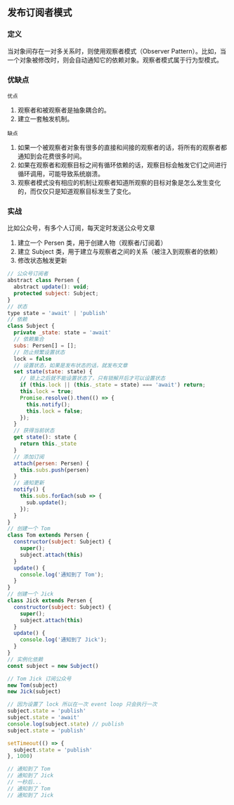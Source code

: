 ## 发布订阅者模式

### 定义

当对象间存在一对多关系时，则使用观察者模式（Observer Pattern）。比如，当一个对象被修改时，则会自动通知它的依赖对象。观察者模式属于行为型模式。

### 优缺点

`优点` 

1. 观察者和被观察者是抽象耦合的。 
2. 建立一套触发机制。

`缺点` 

1. 如果一个被观察者对象有很多的直接和间接的观察者的话，将所有的观察者都通知到会花费很多时间。 
2. 如果在观察者和观察目标之间有循环依赖的话，观察目标会触发它们之间进行循环调用，可能导致系统崩溃。 
3. 观察者模式没有相应的机制让观察者知道所观察的目标对象是怎么发生变化的，而仅仅只是知道观察目标发生了变化。

### 实战

比如公众号，有多个人订阅，每天定时发送公众号文章

1. 建立一个 Persen 类，用于创建人物（观察者/订阅着）
2. 建立 Subject 类，用于建立与观察者之间的关系（被注入到观察者的依赖）
3. 修改状态触发更新

```js
// 公众号订阅者
abstract class Persen {
  abstract update(): void;
  protected subject: Subject;
}
// 状态
type state = 'await' | 'publish'
// 依赖
class Subject {
  private _state: state = 'await'
  // 依赖集合
  subs: Persen[] = [];
  // 防止频繁设置状态
  lock = false
  // 设置状态，如果是发布状态的话，就发布文章
  set state(state: state) {
    // 锁上之后就不能设置状态了，只有锁解开后才可以设置状态
    if (this.lock || (this._state = state) === 'await') return;
    this.lock = true;
    Promise.resolve().then(() => {
      this.notify();
      this.lock = false;
    });
  }
  // 获得当前状态
  get state(): state {
    return this._state
  }
  // 添加订阅
  attach(persen: Persen) {
    this.subs.push(persen)
  }
  // 通知更新
  notify() {
    this.subs.forEach(sub => {
      sub.update();
    });
  }
}
// 创建一个 Tom
class Tom extends Persen {
  constructor(subject: Subject) {
    super();
    subject.attach(this)
  }
  update() {
    console.log('通知到了 Tom');
  }
}
// 创建一个 Jick
class Jick extends Persen {
  constructor(subject: Subject) {
    super();
    subject.attach(this)
  }
  update() {
    console.log('通知到了 Jick');
  }
}
// 实例化依赖
const subject = new Subject()

// Tom Jick 订阅公众号
new Tom(subject)
new Jick(subject)

// 因为设置了 lock 所以在一次 event loop 只会执行一次 
subject.state = 'publish'
subject.state = 'await'
console.log(subject.state) // publish
subject.state = 'publish'

setTimeout(() => {
  subject.state = 'publish'
}, 1000)

// 通知到了 Tom
// 通知到了 Jick
// 一秒后...
// 通知到了 Tom
// 通知到了 Jick
```